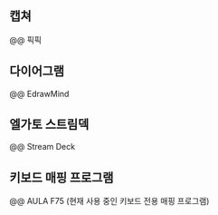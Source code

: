 ---
---

## 캡쳐
@@ 픽픽

## 다이어그램
@@ EdrawMind

## 엘가토 스트림덱
@@ Stream Deck

## 키보드 매핑 프로그램
@@ AULA F75 (현재 사용 중인 키보드 전용 매핑 프로그램)